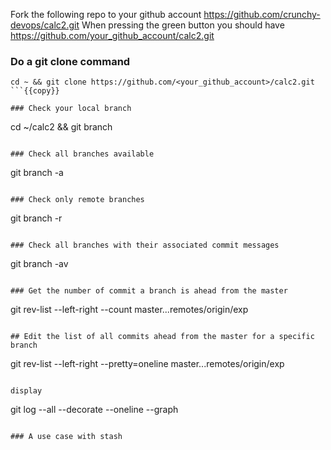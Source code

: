 Fork the following repo to your github account
https://github.com/crunchy-devops/calc2.git
When pressing the green button you should have
https://github.com/your_github_account/calc2.git

### Do a git clone command 
```
cd ~ && git clone https://github.com/<your_github_account>/calc2.git
```{{copy}}

### Check your local branch
```
cd ~/calc2 && git branch 
```{{ execute T1 }} 

### Check all branches available
```
git branch -a
```{{ execute T1 }}

### Check only remote branches
```
git branch -r
```{{ execute T1 }}

### Check all branches with their associated commit messages
```
git branch -av
```{{ execute T1 }}

### Get the number of commit a branch is ahead from the master
```
git rev-list --left-right --count master...remotes/origin/exp
```{{ execute T1 }}

## Edit the list of all commits ahead from the master for a specific branch 
```
git rev-list --left-right --pretty=oneline master...remotes/origin/exp
```{{ execute T1 }}

display 
```
git log --all --decorate --oneline --graph
```{{ execute T1 }}

### A use case with stash 






